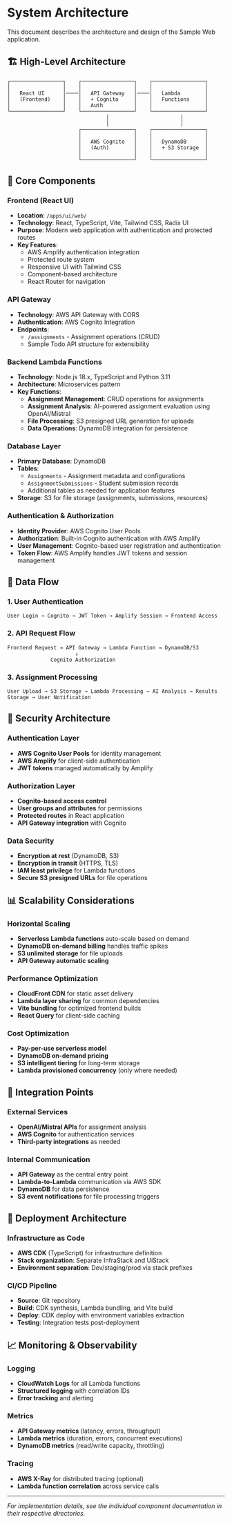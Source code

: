 # System Architecture

This document describes the architecture and design of the Sample Web
application.

## 🏗️ High-Level Architecture

```
┌─────────────────┐    ┌─────────────────┐    ┌─────────────────┐
│                 │    │                 │    │                 │
│   React UI      │────│   API Gateway   │────│   Lambda        │
│   (Frontend)    │    │   + Cognito     │    │   Functions     │
│                 │    │   Auth          │    │                 │
└─────────────────┘    └─────────────────┘    └─────────────────┘
                                │                       │
                                │                       │
                       ┌─────────────────┐    ┌─────────────────┐
                       │                 │    │                 │
                       │   AWS Cognito   │    │   DynamoDB      │
                       │   (Auth)        │    │   + S3 Storage  │
                       │                 │    │                 │
                       └─────────────────┘    └─────────────────┘
```

## 🔧 Core Components

### Frontend (React UI)

- **Location**: `/apps/ui/web/`
- **Technology**: React, TypeScript, Vite, Tailwind CSS, Radix UI
- **Purpose**: Modern web application with authentication and protected routes
- **Key Features**:
  - AWS Amplify authentication integration
  - Protected route system
  - Responsive UI with Tailwind CSS
  - Component-based architecture
  - React Router for navigation

### API Gateway

- **Technology**: AWS API Gateway with CORS
- **Authentication**: AWS Cognito Integration
- **Endpoints**:
  - `/assignments` - Assignment operations (CRUD)
  - Sample Todo API structure for extensibility

### Backend Lambda Functions

- **Technology**: Node.js 18.x, TypeScript and Python 3.11
- **Architecture**: Microservices pattern
- **Key Functions**:
  - **Assignment Management**: CRUD operations for assignments
  - **Assignment Analysis**: AI-powered assignment evaluation using
    OpenAI/Mistral
  - **File Processing**: S3 presigned URL generation for uploads
  - **Data Operations**: DynamoDB integration for persistence

### Database Layer

- **Primary Database**: DynamoDB
- **Tables**:
  - `Assignments` - Assignment metadata and configurations
  - `AssignmentSubmissions` - Student submission records
  - Additional tables as needed for application features
- **Storage**: S3 for file storage (assignments, submissions, resources)

### Authentication & Authorization

- **Identity Provider**: AWS Cognito User Pools
- **Authorization**: Built-in Cognito authentication with AWS Amplify
- **User Management**: Cognito-based user registration and authentication
- **Token Flow**: AWS Amplify handles JWT tokens and session management

## 🔄 Data Flow

### 1. User Authentication

```
User Login → Cognito → JWT Token → Amplify Session → Frontend Access
```

### 2. API Request Flow

```
Frontend Request → API Gateway → Lambda Function → DynamoDB/S3
                      ↓
              Cognito Authorization
```

### 3. Assignment Processing

```
User Upload → S3 Storage → Lambda Processing → AI Analysis → Results Storage → User Notification
```

## 🔐 Security Architecture

### Authentication Layer

- **AWS Cognito User Pools** for identity management
- **AWS Amplify** for client-side authentication
- **JWT tokens** managed automatically by Amplify

### Authorization Layer

- **Cognito-based access control**
- **User groups and attributes** for permissions
- **Protected routes** in React application
- **API Gateway integration** with Cognito

### Data Security

- **Encryption at rest** (DynamoDB, S3)
- **Encryption in transit** (HTTPS, TLS)
- **IAM least privilege** for Lambda functions
- **Secure S3 presigned URLs** for file operations

## 📊 Scalability Considerations

### Horizontal Scaling

- **Serverless Lambda functions** auto-scale based on demand
- **DynamoDB on-demand billing** handles traffic spikes
- **S3 unlimited storage** for file uploads
- **API Gateway automatic scaling**

### Performance Optimization

- **CloudFront CDN** for static asset delivery
- **Lambda layer sharing** for common dependencies
- **Vite bundling** for optimized frontend builds
- **React Query** for client-side caching

### Cost Optimization

- **Pay-per-use serverless model**
- **DynamoDB on-demand pricing**
- **S3 intelligent tiering** for long-term storage
- **Lambda provisioned concurrency** (only where needed)

## 🔌 Integration Points

### External Services

- **OpenAI/Mistral APIs** for assignment analysis
- **AWS Cognito** for authentication services
- **Third-party integrations** as needed

### Internal Communication

- **API Gateway** as the central entry point
- **Lambda-to-Lambda** communication via AWS SDK
- **DynamoDB** for data persistence
- **S3 event notifications** for file processing triggers

## 🚀 Deployment Architecture

### Infrastructure as Code

- **AWS CDK** (TypeScript) for infrastructure definition
- **Stack organization**: Separate InfraStack and UiStack
- **Environment separation**: Dev/staging/prod via stack prefixes

### CI/CD Pipeline

- **Source**: Git repository
- **Build**: CDK synthesis, Lambda bundling, and Vite build
- **Deploy**: CDK deploy with environment variables extraction
- **Testing**: Integration tests post-deployment

## 📈 Monitoring & Observability

### Logging

- **CloudWatch Logs** for all Lambda functions
- **Structured logging** with correlation IDs
- **Error tracking** and alerting

### Metrics

- **API Gateway metrics** (latency, errors, throughput)
- **Lambda metrics** (duration, errors, concurrent executions)
- **DynamoDB metrics** (read/write capacity, throttling)

### Tracing

- **AWS X-Ray** for distributed tracing (optional)
- **Lambda function correlation** across service calls

---

_For implementation details, see the individual component documentation in their
respective directories._
